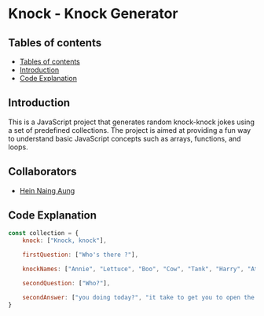 # Knock - Knock Generator

## Tables of contents
- [Tables of contents](#tables-of-contents)
- [Introduction](#introduction)
- [Code Explanation](#code-explanation)


## Introduction

This is a JavaScript project that generates random knock-knock jokes using a set of predefined collections. The project is aimed at providing a fun way to understand basic JavaScript concepts such as arrays, functions, and loops.

## Collaborators

- [Hein Naing Aung](#https://github.com/HeinNaing)

## Code Explanation
```javascript
const collection = {
    knock: ["Knock, knock"],

    firstQuestion: ["Who's there ?"],

    knockNames: ["Annie", "Lettuce", "Boo", "Cow", "Tank", "Harry", "Atch", "Olive", "Orange", "Europe", "hein"],

    secondQuestion: ["Who?"],

    secondAnswer: ["you doing today?", "it take to get you to open the door?", "not, here I come!", "be a better punchline than this!", "SO YOU CAN HEAR ME!", "come out now?", "you know unless you open the door?"]
}
